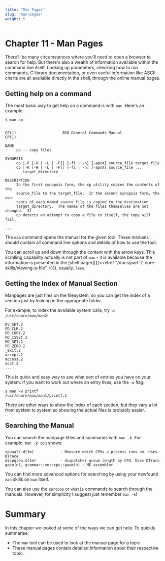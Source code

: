 ```yaml
---
title: "Man Pages"
slug: "man-pages"
weight: 5
---
```


# Chapter 11 - Man Pages

There'll be many circumstances where you'll need to open a browser to search for help. 
But there's also a wealth of information available within the command line itself.
Looking up parameters, checking how to run commands, C library documentation, or even useful information like ASCII charts are all available directly in the shell, through the online manual pages.

## Getting help on a command

The most basic way to get help on a command is with `man`. Here's an example:

```
$ man cp


CP(1)                     BSD General Commands Manual                    CP(1)

NAME
     cp -- copy files

SYNOPSIS
     cp [-R [-H | -L | -P]] [-fi | -n] [-apvX] source_file target_file
     cp [-R [-H | -L | -P]] [-fi | -n] [-apvX] source_file ...
        target_directory

DESCRIPTION
     In the first synopsis form, the cp utility copies the contents of the
     source_file to the target_file.  In the second synopsis form, the con-
     tents of each named source_file is copied to the destination
     target_directory.  The names of the files themselves are not changed.  If
     cp detects an attempt to copy a file to itself, the copy will fail.

...
```

The `man` command opens the manual for the given tool. 
These manuals should contain all command line options and details of how to use the tool.

You can scroll up and down through the content with the arrow keys. 
This scrolling capability actually is not part of `man` - 
it is available because the information is presented in the [shell pager]({{< relref "/docs/part-2-core-skills/viewing-a-file" >}}), usually, `less`.

## Getting the Index of Manual Section

Manpages are just files on the filesystem, so you can get the index of a section just by looking in the appropriate folder.

For example, to index the available system calls, try `ls /usr/share/man/man2`:

```
EV_SET.2
FD_CLR.2
FD_COPY.2
FD_ISSET.2
FD_SET.2
FD_ZERO.2
_exit.2
accept.2
access.2
acct.2
...
```

This is quick and easy way to see what sort of entries you have on your system. If you want to work out where an entry lives, use the `-w` flag:

```
$ man -w printf
/usr/share/man/man1/printf.1
```

There are other ways to show the index of each section, but they vary a lot from system to system so showing the actual files is probably easier.

## Searching the Manual

You can search the manpage titles and summaries with `man -k`. For example, `man -k cpu` shows:

```
cpuwalk.d(1m)            - Measure which CPUs a process runs on. Uses DTrace
dispqlen.d(1m)           - dispatcher queue length by CPU. Uses DTrace
gasm(n), grammar::me::cpu::gasm(n) - ME assembler
```

You can find more advanced options for searching by using your newfound `man` skills on `man` itself.

You can also use the `apropos` or `whatis` commands to search through the manuals. However, for simplicity I suggest just remember `man -k`!

# Summary

In this chapter we looked at some of the ways we can get help. To quickly summarise:

- The `man` tool can be used to look at the manual page for a topic
- These manual pages contain detailed information about their respective topic.

